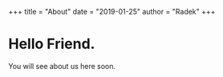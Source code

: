+++
title = "About"
date = "2019-01-25"
author = "Radek"
+++

# Hello Friend.

You will see about us here soon.
